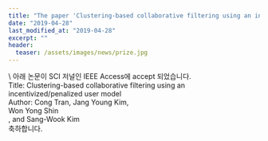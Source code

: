 ```yaml
---
title: "The paper 'Clustering-based collaborative filtering using an incentivized/penalized user model' has been accepted in IEEE Access"
date: "2019-04-28"
last_modified_at: "2019-04-28"
excerpt: ""
header:
  teaser: /assets/images/news/prize.jpg
---
```

\\
아래 논문이 SCI 저널인 IEEE Access에 accept 되었습니다.<br>Title: Clustering-based collaborative filtering using an incentivized/penalized user model<br>Author: Cong Tran, Jang Young Kim,<br>Won Yong Shin<br>, and Sang-Wook Kim<br>축하합니다.